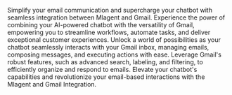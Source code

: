 Simplify your email communication and supercharge your chatbot with seamless integration between Mlagent and Gmail. Experience the power of combining your AI-powered chatbot with the versatility of Gmail, empowering you to streamline workflows, automate tasks, and deliver exceptional customer experiences. Unlock a world of possibilities as your chatbot seamlessly interacts with your Gmail inbox, managing emails, composing messages, and executing actions with ease. Leverage Gmail's robust features, such as advanced search, labeling, and filtering, to efficiently organize and respond to emails. Elevate your chatbot's capabilities and revolutionize your email-based interactions with the Mlagent and Gmail Integration.
